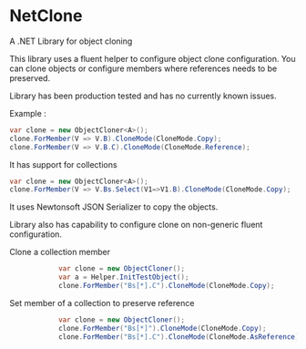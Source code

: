 # NetClone
A .NET Library for object cloning

This library uses a fluent helper to configure object clone configuration. You can clone objects or configure members where references needs to be preserved.

Library has been production tested and has no currently known issues. 

Example :
```csharp
var clone = new ObjectCloner<A>();
clone.ForMember(V => V.B).CloneMode(CloneMode.Copy);
clone.ForMember(V => V.B.C).CloneMode(CloneMode.Reference);
```
It has support for collections
```csharp
var clone = new ObjectCloner<A>();
clone.ForMember(V => V.Bs.Select(V1=>V1.B).CloneMode(CloneMode.Copy);
```

It uses Newtonsoft JSON Serializer to copy the objects. 

Library also has capability to configure clone on non-generic fluent configuration.

Clone a collection member
```csharp
            var clone = new ObjectCloner();
            var a = Helper.InitTestObject();
            clone.ForMember("Bs[*].C").CloneMode(CloneMode.Copy);
```

Set member of a collection to preserve reference
```csharp
            var clone = new ObjectCloner();
            clone.ForMember("Bs[*]").CloneMode(CloneMode.Copy);
            clone.ForMember("Bs[*].C").CloneMode(CloneMode.AsReference);
```
